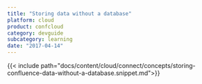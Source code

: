 ```yaml
---
title: "Storing data without a database"
platform: cloud
product: confcloud
category: devguide
subcategory: learning
date: "2017-04-14"
---
```

{{< include path="docs/content/cloud/connect/concepts/storing-confluence-data-without-a-database.snippet.md">}}